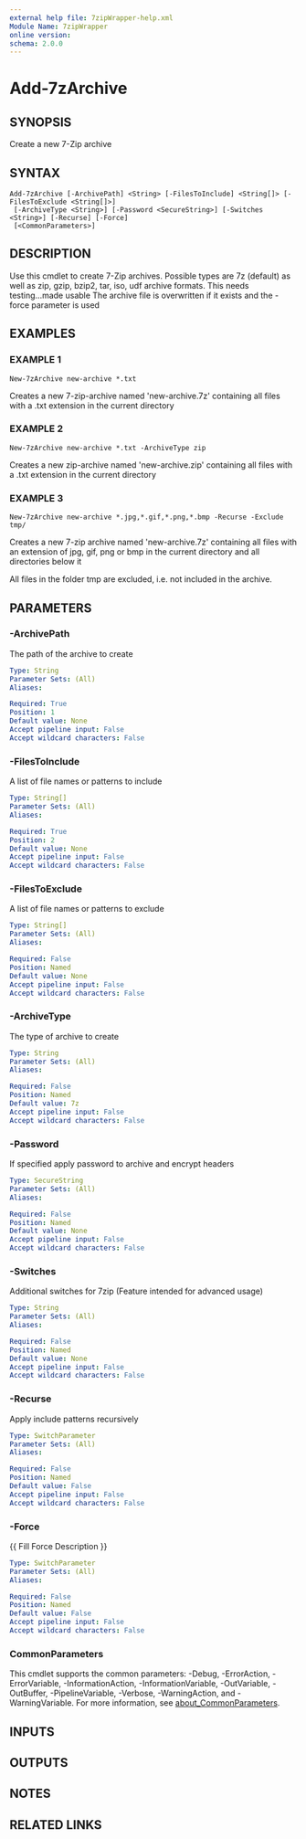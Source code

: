 ```yaml
---
external help file: 7zipWrapper-help.xml
Module Name: 7zipWrapper
online version:
schema: 2.0.0
---
```


# Add-7zArchive

## SYNOPSIS
Create a new 7-Zip archive

## SYNTAX

```
Add-7zArchive [-ArchivePath] <String> [-FilesToInclude] <String[]> [-FilesToExclude <String[]>]
 [-ArchiveType <String>] [-Password <SecureString>] [-Switches <String>] [-Recurse] [-Force]
 [<CommonParameters>]
```

## DESCRIPTION
Use this cmdlet to create 7-Zip archives.
Possible types are 7z (default) as well as
zip, gzip, bzip2, tar, iso, udf archive formats. 
This needs testing...made usable
The archive file is overwritten if it exists and the -force parameter is used

## EXAMPLES

### EXAMPLE 1
```
New-7zArchive new-archive *.txt
```

Creates a new 7-zip-archive named 'new-archive.7z' containing all files with a .txt extension
in the current directory

### EXAMPLE 2
```
New-7zArchive new-archive *.txt -ArchiveType zip
```

Creates a new zip-archive named 'new-archive.zip' containing all files with a .txt extension
in the current directory

### EXAMPLE 3
```
New-7zArchive new-archive *.jpg,*.gif,*.png,*.bmp -Recurse -Exclude tmp/
```

Creates a new 7-zip archive named 'new-archive.7z' containing all files with an extension
of jpg, gif, png or bmp in the current directory and all directories below it

All files in the folder tmp are excluded, i.e.
not included in the archive.

## PARAMETERS

### -ArchivePath
The path of the archive to create

```yaml
Type: String
Parameter Sets: (All)
Aliases:

Required: True
Position: 1
Default value: None
Accept pipeline input: False
Accept wildcard characters: False
```

### -FilesToInclude
A list of file names or patterns to include

```yaml
Type: String[]
Parameter Sets: (All)
Aliases:

Required: True
Position: 2
Default value: None
Accept pipeline input: False
Accept wildcard characters: False
```

### -FilesToExclude
A list of file names or patterns to exclude

```yaml
Type: String[]
Parameter Sets: (All)
Aliases:

Required: False
Position: Named
Default value: None
Accept pipeline input: False
Accept wildcard characters: False
```

### -ArchiveType
The type of archive to create

```yaml
Type: String
Parameter Sets: (All)
Aliases:

Required: False
Position: Named
Default value: 7z
Accept pipeline input: False
Accept wildcard characters: False
```

### -Password
If specified apply password to archive and encrypt headers

```yaml
Type: SecureString
Parameter Sets: (All)
Aliases:

Required: False
Position: Named
Default value: None
Accept pipeline input: False
Accept wildcard characters: False
```

### -Switches
Additional switches for 7zip (Feature intended for advanced usage)

```yaml
Type: String
Parameter Sets: (All)
Aliases:

Required: False
Position: Named
Default value: None
Accept pipeline input: False
Accept wildcard characters: False
```

### -Recurse
Apply include patterns recursively

```yaml
Type: SwitchParameter
Parameter Sets: (All)
Aliases:

Required: False
Position: Named
Default value: False
Accept pipeline input: False
Accept wildcard characters: False
```

### -Force
{{ Fill Force Description }}

```yaml
Type: SwitchParameter
Parameter Sets: (All)
Aliases:

Required: False
Position: Named
Default value: False
Accept pipeline input: False
Accept wildcard characters: False
```

### CommonParameters
This cmdlet supports the common parameters: -Debug, -ErrorAction, -ErrorVariable, -InformationAction, -InformationVariable, -OutVariable, -OutBuffer, -PipelineVariable, -Verbose, -WarningAction, and -WarningVariable. For more information, see [about_CommonParameters](http://go.microsoft.com/fwlink/?LinkID=113216).

## INPUTS

## OUTPUTS

## NOTES

## RELATED LINKS

